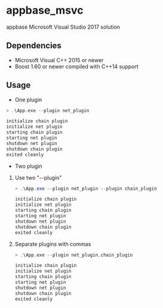 # appbase_msvc

appbase Microsoft Visual Studio 2017 solution

## Dependencies

- Microsoft Visual C++ 2015 or newer
- Boost 1.60 or newer compiled with C++14 support

## Usage

- One plugin

```ps1
> .\App.exe --plugin net_plugin
```

```ps1
initialize chain plugin
initialize net plugin
starting chain plugin
starting net plugin
shutdown net plugin
shutdown chain plugin
exited cleanly
```

- Two plugin

1. Use two "--plugin"

    ```ps1
    > .\App.exe --plugin net_plugin --plugin chain_plugin
    ```

    ```ps1
    initialize chain plugin
    initialize net plugin
    starting chain plugin
    starting net plugin
    shutdown net plugin
    shutdown chain plugin
    exited cleanly
    ```

2. Separate plugins with commas

    ```ps1
    > .\App.exe --plugin net_plugin,chain_plugin
    ```

    ```ps1
    initialize chain plugin
    initialize net plugin
    starting chain plugin
    starting net plugin
    shutdown net plugin
    shutdown chain plugin
    exited cleanly
    ```